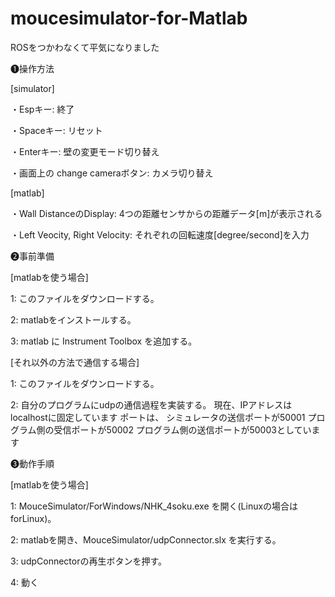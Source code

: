 # moucesimulator-for-Matlab
ROSをつかわなくて平気になりました

❶操作方法

[simulator]

・Espキー: 終了

・Spaceキー: リセット

・Enterキー: 壁の変更モード切り替え

・画面上の change cameraボタン: カメラ切り替え

[matlab]

・Wall DistanceのDisplay: 4つの距離センサからの距離データ[m]が表示される

・Left Veocity, Right Velocity: それぞれの回転速度[degree/second]を入力


❷事前準備

[matlabを使う場合]

1: このファイルをダウンロードする。

2: matlabをインストールする。

3: matlab に Instrument Toolbox を追加する。


[それ以外の方法で通信する場合]

1: このファイルをダウンロードする。

2: 自分のプログラムにudpの通信過程を実装する。
  現在、IPアドレスはlocalhostに固定しています
  ポートは、
    シミュレータの送信ポートが50001
    プログラム側の受信ポートが50002
    プログラム側の送信ポートが50003としています


❸動作手順

[matlabを使う場合]

1: MouceSimulator/ForWindows/NHK_4soku.exe を開く(Linuxの場合はforLinux)。

2: matlabを開き、MouceSimulator/udpConnector.slx を実行する。

3: udpConnectorの再生ボタンを押す。

4: 動く    
